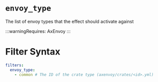 # `envoy_type`

The list of envoy types that the effect should activate against

:::warningRequires:
AxEnvoy
:::

# Filter Syntax
```yaml
filters:
  envoy_type:
    - common # The ID of the crate type (axenvoy/crates/<id>.yml)
```
